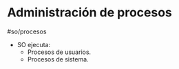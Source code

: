 # Administración de procesos
#so/procesos 
- SO ejecuta:
	- Procesos de usuarios.
	- Procesos de sistema.